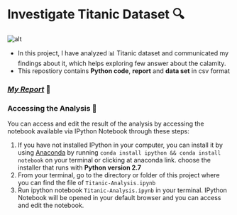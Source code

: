# Investigate Titanic Dataset :mag:

![alt](http://www.allclip.net/wp-content/uploads/2015/04/Titanic-Sinking.jpg)

* In this project, I have analyzed :bar_chart: Titanic dataset and communicated my findings about it, which helps exploring few answer about the calamity.
* This repostiory contains **Python code**, **report** and **data set** in csv format

### _[My Report](https://ashish25.github.io/P2-InvestigateTitanic/)_ :link:

### Accessing the Analysis :key:

You can access and edit the result of the analysis by accessing the notebook available via IPython Notebook through these steps:

1. If you have not installed IPython in your computer, you can install it by using [Anaconda](https://docs.continuum.io/anaconda/install) by running `conda install ipython && conda install notebook` on your terminal or clicking at anaconda link. choose the installer that runs with **Python version 2.7**
2. From your terminal, go to the directory or folder of this project where you can find the file of `Titanic-Analysis.ipynb`
3. Run ipython notebook `Titanic-Analysis.ipynb` in your terminal. IPython Notebook will be opened in your default browser and you can access and edit the notebook.
